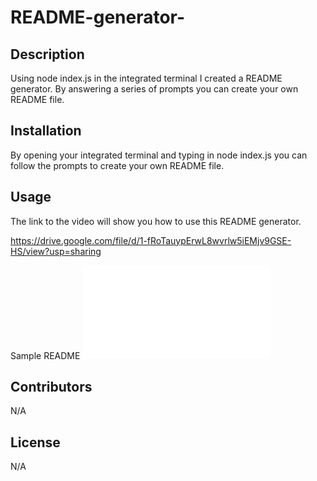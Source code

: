 # README-generator-

## Description
Using node index.js in the integrated terminal I created a README generator. By answering a series of prompts you can create your own README file.

## Installation 
By opening your integrated terminal and typing in node index.js you can follow the prompts to create your own README file.

## Usage 
The link to the video will show you how to use this README generator.

https://drive.google.com/file/d/1-fRoTauypErwL8wvrlw5iEMjv9GSE-HS/view?usp=sharing

Sample README
![Alt text](./outputs/readme.md)
## Contributors
N/A

## License
N/A
